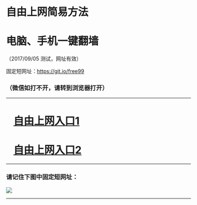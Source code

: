 ﻿# 自由上网简易方法

# 电脑、手机一键翻墙

（2017/09/05 测试，网址有效）

固定短网址：https://git.io/free99

### （微信如打不开，请转到浏览器打开）


***





# &nbsp;&nbsp; <a href="http://ft111895967.fwq-tz1001.xyz/fwqtz01.html?t=090500131588 " target="_blank">自由上网入口1</a>
# &nbsp;&nbsp; <a href="http://ft281473117.fwq-tz1002.xyz/fwqtz02.html?t=09050013057 " target="_blank">自由上网入口2</a>
***

### 请记住下图中固定短网址：

<img src="https://s3-us-west-2.amazonaws.com/fwq-1001/yjfq-20170905okok.png" /> 


***

